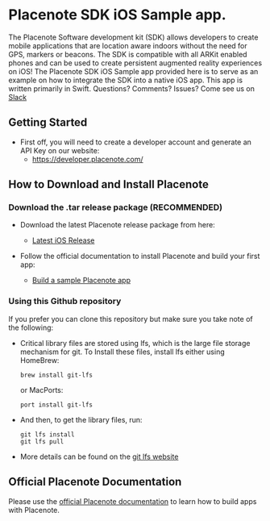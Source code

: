# Placenote SDK iOS Sample app.
The Placenote Software development kit (SDK) allows developers to create mobile applications that are location aware indoors without the need for GPS, markers or beacons. The SDK is compatible with all ARKit enabled phones and can be used to create persistent augmented reality experiences on iOS!
The Placenote SDK iOS Sample app provided here is to serve as an example on how to integrate the SDK into a native iOS app. This app is written primarily in Swift. Questions? Comments? Issues? Come see us on [Slack](https://placenote.com/slack)

## Getting Started
* First off, you will need to create a developer account and generate an API Key on our website:
  * https://developer.placenote.com/

## How to Download and Install Placenote

### Download the .tar release package (RECOMMENDED)
* Download the latest Placenote release package from here:
  * [Latest iOS Release](https://github.com/Placenote/PlacenoteSDK-iOS/releases/latest)

* Follow the official documentation to install Placenote and build your first app:
  * [Build a sample Placenote app](https://placenote.com/docs/swift/install-sample/)

### Using this Github repository
If you prefer you can clone this repository but make sure you take note of the following:
  * Critical library files are stored using lfs, which is the large file storage mechanism for git. To Install these files, install lfs either using HomeBrew:

     ```Shell Session
     brew install git-lfs
     ```

      or MacPorts:
      ```Shell Session
      port install git-lfs
      ```

  * And then, to get the library files, run:
     ```Shell Session
     git lfs install
     git lfs pull
     ```
  * More details can be found on the [git lfs website](https://git-lfs.github.com/)

## Official Placenote Documentation
Please use the [official Placenote documentation](https://placenote.com/docs/swift/about) to learn how to build apps with Placenote.
